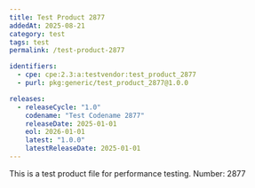 ```yaml
---
title: Test Product 2877
addedAt: 2025-08-21
category: test
tags: test
permalink: /test-product-2877

identifiers:
  - cpe: cpe:2.3:a:testvendor:test_product_2877
  - purl: pkg:generic/test_product_2877@1.0.0

releases:
  - releaseCycle: "1.0"
    codename: "Test Codename 2877"
    releaseDate: 2025-01-01
    eol: 2026-01-01
    latest: "1.0.0"
    latestReleaseDate: 2025-01-01
---
```


This is a test product file for performance testing. Number: 2877
